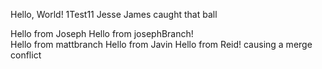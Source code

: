 Hello, World!
1Test11
Jesse James caught that ball

Hello from Joseph
Hello from josephBranch!  
Hello from mattbranch
Hello from Javin
Hello from Reid!
causing a merge conflict
